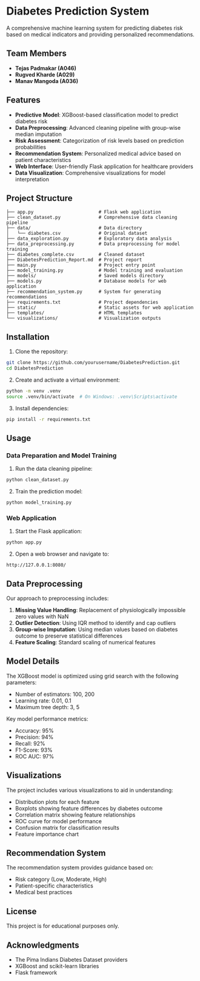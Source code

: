 # Diabetes Prediction System

A comprehensive machine learning system for predicting diabetes risk based on medical indicators and providing personalized recommendations.

## Team Members
- **Tejas Padmakar (A046)**
- **Rugved Kharde (A029)**
- **Manav Mangoda (A036)**

## Features

- **Predictive Model**: XGBoost-based classification model to predict diabetes risk
- **Data Preprocessing**: Advanced cleaning pipeline with group-wise median imputation
- **Risk Assessment**: Categorization of risk levels based on prediction probabilities
- **Recommendation System**: Personalized medical advice based on patient characteristics
- **Web Interface**: User-friendly Flask application for healthcare providers
- **Data Visualization**: Comprehensive visualizations for model interpretation

## Project Structure

```
├── app.py                        # Flask web application
├── clean_dataset.py              # Comprehensive data cleaning pipeline
├── data/                         # Data directory
│   └── diabetes.csv              # Original dataset
├── data_exploration.py           # Exploratory data analysis
├── data_preprocessing.py         # Data preprocessing for model training
├── diabetes_complete.csv         # Cleaned dataset
├── DiabetesPrediction_Report.md  # Project report
├── main.py                       # Project entry point
├── model_training.py             # Model training and evaluation
├── models/                       # Saved models directory
├── models.py                     # Database models for web application
├── recommendation_system.py      # System for generating recommendations
├── requirements.txt              # Project dependencies
├── static/                       # Static assets for web application
├── templates/                    # HTML templates
└── visualizations/               # Visualization outputs
```

## Installation

1. Clone the repository:
```bash
git clone https://github.com/yourusername/DiabetesPrediction.git
cd DiabetesPrediction
```

2. Create and activate a virtual environment:
```bash
python -m venv .venv
source .venv/bin/activate  # On Windows: .venv\Scripts\activate
```

3. Install dependencies:
```bash
pip install -r requirements.txt
```

## Usage

### Data Preparation and Model Training

1. Run the data cleaning pipeline:
```bash
python clean_dataset.py
```

2. Train the prediction model:
```bash
python model_training.py
```

### Web Application

1. Start the Flask application:
```bash
python app.py
```

2. Open a web browser and navigate to:
```
http://127.0.0.1:8080/
```

## Data Preprocessing

Our approach to preprocessing includes:

1. **Missing Value Handling**: Replacement of physiologically impossible zero values with NaN
2. **Outlier Detection**: Using IQR method to identify and cap outliers
3. **Group-wise Imputation**: Using median values based on diabetes outcome to preserve statistical differences
4. **Feature Scaling**: Standard scaling of numerical features

## Model Details

The XGBoost model is optimized using grid search with the following parameters:
- Number of estimators: 100, 200
- Learning rate: 0.01, 0.1
- Maximum tree depth: 3, 5

Key model performance metrics:
- Accuracy: 95%
- Precision: 94%
- Recall: 92%
- F1-Score: 93%
- ROC AUC: 97%

## Visualizations

The project includes various visualizations to aid in understanding:
- Distribution plots for each feature
- Boxplots showing feature differences by diabetes outcome
- Correlation matrix showing feature relationships
- ROC curve for model performance
- Confusion matrix for classification results
- Feature importance chart

## Recommendation System

The recommendation system provides guidance based on:
- Risk category (Low, Moderate, High)
- Patient-specific characteristics
- Medical best practices

## License

This project is for educational purposes only.

## Acknowledgments

- The Pima Indians Diabetes Dataset providers
- XGBoost and scikit-learn libraries
- Flask framework 